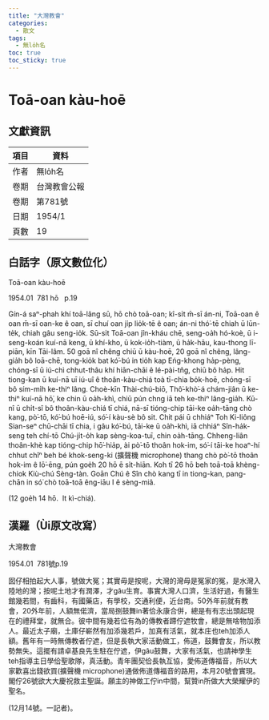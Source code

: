 ```yaml
---
title: "大灣教會"
categories:
  - 散文
tags:
  - 無lo̍h名
toc: true
toc_sticky: true
---
```


# Toā-oan kàu-hoē

## 文獻資訊

| 項目 | 資料 |
|---|---|
| 作者 | 無lo̍h名 |
| 卷期 | 台灣教會公報 |
| 卷期 | 第781號 |
| 日期 | 1954/1 |
| 頁數 | 19 |

## 白話字（原文數位化）

Toā-oan kàu-hoē

1954.01  781 hō   p.19

Gín-á saⁿ-phah khí toā-lâng sū, hō chò toā-oan; kî-si̍t m̄-sī án-ni, Toā-oan ê oan m̄-sī oan-ke ê oan, sī chuí oan ji̍p lio̍k-tē ê oan; án-ni thó͘-tē chiah ū lūn-te̍k, chiah gâu seng-io̍k. Sū-si̍t Toā-oan jîn-kháu chē, seng-oa̍h hó-koè, ū i-seng-koán kuí-nā keng, ū khí-kho, ū kok-io̍h-tiàm, ū ha̍k-hāu, kau-thong lī-piān, kīn Tāi-lâm. 50 goā nî chêng chiū ū kàu-hoē, 20 goā nî chêng, lâng-gia̍h bô loā-chē, tong-kio̍k bat kó͘-bú in tio̍h kap Eńg-khong ha̍p-pèng, chóng-sī ū iú-chì chhut-thâu khí hiān-chāi ê lé-pài-tn̂g, chiū bô ha̍p. Hit tiong-kan ū kuí-nā uī iú-uî ê thoân-kàu-chiá toà tī-chia bo̍k-hoē, chóng-sī bô sím-mi̍h ke-thiⁿ lâng. Choè-kīn Thài-chú-biō, Thô͘-khò͘-á chám-jiân ū ke-thiⁿ kuí-nā hō͘, ke chin ū oa̍h-khì, chiū pún chng iā teh ke-thiⁿ lâng-gia̍h. Kū-nî ū chi̍t-sî bô thoân-kàu-chiá tī chiá, nā-sī tióng-chip tāi-ke oa̍h-tāng chò kang, pò͘-tō, kó͘-bú hoē-iú, só͘-í kàu-sè bô sit. Chit pái ū chhiáⁿ Toh Ki-liông Sian-seⁿ chū-chāi tī chia, i gâu kó͘-bú, tāi-ke ū oa̍h-khì, iā chhiáⁿ Sîn-ha̍k-seng teh chí-tō Chú-ji̍t-o̍h kap sèng-koa-tuī, chin oa̍h-tāng. Chheng-liân thoân-khè kap tióng-chip hō͘-hia̍p, ài pò͘-tō thoân hok-im, só͘-í tāi-ke hoaⁿ-hí chhut chîⁿ beh bé khok-seng-ki (擴聲機 microphone) thang chò pò͘-tō thoân hok-im ê lō͘-ēng, pún goe̍h 20 hō ē si̍t-hiān. Koh tī 26 hō beh toā-toā khèng-chiok Kiù-chú Sèng-tàn. Goān Chú ê Sîn chò kang tī in tiong-kan, pang-chān in só͘ chò toā-toā êng-iāu I ê sèng-miâ.

(12 goe̍h 14 hō.  It kì-chiá).

## 漢羅（Ùi原文改寫）

大灣教會

1954.01  781號p.19

囡仔相拍起大人事，號做大冤；其實毋是按呢，大灣的灣毋是冤家的冤，是水灣入陸地的灣；按呢土地才有潤澤，才gâu生育。事實大灣人口濟，生活好過，有醫生館幾若間，有齒科，有國藥店，有學校，交通利便，近台南。50外年前就有教會，20外年前，人額無偌濟，當局捌鼓舞in著佮永康合併，總是有有志出頭起現在的禮拜堂，就無合。彼中間有幾若位有為的傳教者蹛佇遮牧會，總是無啥物加添人。最近太子廟，土庫仔嶄然有加添幾若戶，加真有活氣，就本庄也teh加添人額。舊年有一時無傳教者佇遮，但是長執大家活動做工，佈道，鼓舞會友，所以教勢無失。這擺有請卓基良先生駐在佇遮，伊gâu鼓舞，大家有活氣，也請神學生teh指導主日學佮聖歌隊，真活動。青年團契佮長執互協，愛佈道傳福音，所以大家歡喜出錢欲買(擴聲機 microphone)通做佈道傳福音的路用，本月20號會實現。閣佇26號欲大大慶祝救主聖誕。願主的神做工佇in中間，幫贊in所做大大榮耀伊的聖名。

(12月14號。一記者)。
